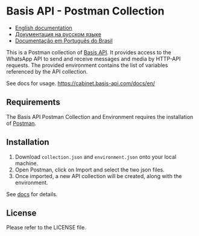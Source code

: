 # Basis API - Postman Collection

- [English documentation](en/README.md)
- [Документация на русском языке](ru/README.md)
- [Documentação em Português do Brasil](br/README.md)

This is a Postman collection of [Basis API](https://basis-api.com/). It provides access to the WhatsApp API to send and receive messages and media by HTTP-API requests. The provided environment contains the list of variables referenced by the API collection.

See docs for usage.
https://cabinet.basis-api.com/docs/en/

## Requirements

The Basis API Postman Collection and Environment requires the installation of [Postman](https://www.getpostman.com/).

## Installation

1) Download `collection.json` and `environment.json` onto your local machine.
2) Open Postman, click on Import and select the two json files.
3) Once imported, a new API collection will be created, along with the environment.

See [docs](https://cabinet.basis-api.com/docs/en/) for details.

## License

Please refer to the LICENSE file.